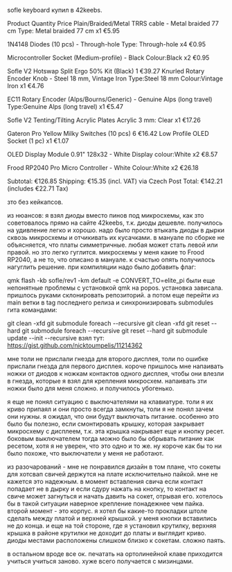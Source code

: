sofle keyboard
купил в 42keebs.

Product Quantity Price Plain/Braided/Metal TRRS cable - Metal braided 77 cm Type: Metal braided 77 cm x1 €5.95

1N4148 Diodes (10 pcs) - Through-hole Type: Through-hole x4 €0.95

Microcontroller Socket (Medium-profile) - Black Colour:Black x2 €0.95

Sofle V2 Hotswap Split Ergo 50% Kit (Black) 1 €39.27 Knurled Rotary Encoder Knob - Steel 18 mm, Vintage Iron Type:Steel 18 mm Colour:Vintage Iron x1 €4.76

EC11 Rotary Encoder (Alps/Bourns/Generic) - Genuine Alps (long travel) Type:Genuine Alps (long travel) x1 €5.47

Sofle V2 Tenting/Tilting Acrylic Plates Acrylic 3 mm: Clear x1 €17.26

Gateron Pro Yellow Milky Switches (10 pcs) 6 €16.42 Low Profile OLED Socket (1 pc) x1 €1.07

OLED Display Module 0.91" 128x32 - White Display colour:White x2 €8.57

Frood RP2040 Pro Micro Controller - White Colour:White x2 €26.18

Subtotal: €126.85 Shipping: €15.35 (incl. VAT) via Czech Post Total: €142.21 (includes €22.71 Tax)

зто без кейкапсов.

из нюансов: я взял диоды вместо пинов под микросхемы, как зто советовалось прямо на сайте 42keebs, т.к. диоды дешевле. получилось на удивление легко и хорошо. надо было просто втыкать диоды в дырки сквозь микросхемы и отчикивать их кусачками. в мануале по сборке не объясняется, что платы симметричные. любая может стать левой или правой. но зто легко гуглится. микросхемы у меня какие то Frood RP2040, а не то, что описано в мануале. к счастью опять получилось нагуглить решение. при компиляции надо было добавить флаг:

qmk flash -kb sofle/rev1 -km default -e CONVERT_TO=elite_pi
были еще непонятные проблемы с установкой qmk на popos. установка зависала. пришлось руками склонировать репозиторий. а потом еще перейти из main ветки в tag последнего релиза и синхронизировать submodules гита командами:

git clean -xfd
git submodule foreach --recursive git clean -xfd
git reset --hard
git submodule foreach --recursive git reset --hard
git submodule update --init --recursive
взял тут: https://gist.github.com/nicktoumpelis/11214362

мне толи не прислали гнезда для второго дисплея, толи по ошибке прислали гнезда для первого дисплея. короче пришлось мне напаивать ножки от диодов к ножкам контактов одного дисплея, чтобы они влезли в гнезда, которые я взял для крепления микросхем. напаивать зти ножки было для меня сложно. и получилось убогенько.

я еще не понял ситуацию с выключателями на клавиатуре. толи я их криво припаял и они просто всегда замкнуты, толи я не понял зачем они нужны. я ожидал, что они будут выключать питание. особенно это было бы полезно, если смонтировать крышку, которая закрывает микросхему с дисплеем, т.к. эта крышка накрывает еще и кнопку ресет. боковым выключателем тогда можно было бы обрывать питание как ресетом, хотя я не уверен, что это одно и то же. ну короче как бы то ни было похоже, что выключатели у меня не работают.

из разочарований - мне не понравился дизайн в том плане, что сокеты для хотсвап свичей держутся на плате исключительно пайкой. мне не кажется это надежным. в момент вставления свича если контакт попадает не в дырку и если сдуру нажать на кнопку, то контакт на свиче может загнуться и начать давить на сокет, отрывая его. хотелось бы в такой ситуации наверное крепление понадежнее чем пайка. второй момент - это корпус. я хотел бы какие-то прокладки штоле сделать между платой и верхней крышкой. у меня кнопки вставились не до конца. и еще на той стороне, где я установил крутилку, верхняя крышка в районе крутилки не доходит до платы и выглядит криво. диоды местами расположены слишком близко к сокетам. сложно паять.

в остальном вроде все ок. печатать на ортолинейной клаве приходится учиться учиться заново. хуже всего получается с мизинцами.
